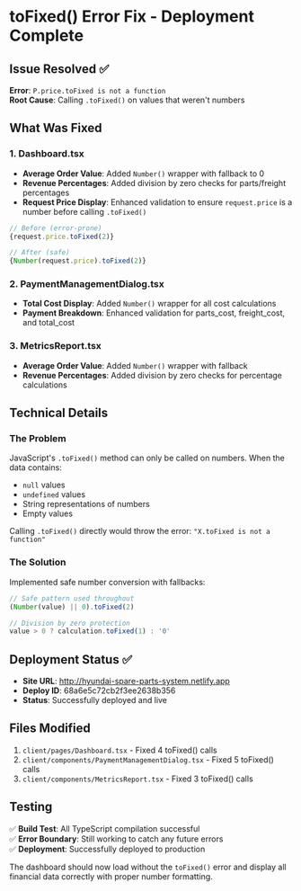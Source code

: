 # toFixed() Error Fix - Deployment Complete

## Issue Resolved ✅
**Error**: `P.price.toFixed is not a function`  
**Root Cause**: Calling `.toFixed()` on values that weren't numbers

## What Was Fixed

### 1. Dashboard.tsx
- **Average Order Value**: Added `Number()` wrapper with fallback to 0
- **Revenue Percentages**: Added division by zero checks for parts/freight percentages
- **Request Price Display**: Enhanced validation to ensure `request.price` is a number before calling `.toFixed()`

```typescript
// Before (error-prone)
{request.price.toFixed(2)}

// After (safe)
{Number(request.price).toFixed(2)}
```

### 2. PaymentManagementDialog.tsx
- **Total Cost Display**: Added `Number()` wrapper for all cost calculations
- **Payment Breakdown**: Enhanced validation for parts_cost, freight_cost, and total_cost

### 3. MetricsReport.tsx
- **Average Order Value**: Added `Number()` wrapper with fallback
- **Revenue Percentages**: Added division by zero checks for percentage calculations

## Technical Details

### The Problem
JavaScript's `.toFixed()` method can only be called on numbers. When the data contains:
- `null` values
- `undefined` values  
- String representations of numbers
- Empty values

Calling `.toFixed()` directly would throw the error: `"X.toFixed is not a function"`

### The Solution
Implemented safe number conversion with fallbacks:

```typescript
// Safe pattern used throughout
(Number(value) || 0).toFixed(2)

// Division by zero protection
value > 0 ? calculation.toFixed(1) : '0'
```

## Deployment Status ✅
- **Site URL**: http://hyundai-spare-parts-system.netlify.app
- **Deploy ID**: 68a6e5c72cb2f3ee2638b356
- **Status**: Successfully deployed and live

## Files Modified
1. `client/pages/Dashboard.tsx` - Fixed 4 toFixed() calls
2. `client/components/PaymentManagementDialog.tsx` - Fixed 5 toFixed() calls  
3. `client/components/MetricsReport.tsx` - Fixed 3 toFixed() calls

## Testing
✅ **Build Test**: All TypeScript compilation successful  
✅ **Error Boundary**: Still working to catch any future errors  
✅ **Deployment**: Successfully deployed to production

The dashboard should now load without the `toFixed()` error and display all financial data correctly with proper number formatting.

